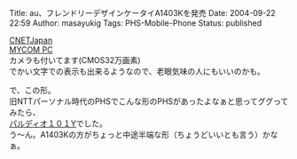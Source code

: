 Title: au、フレンドリーデザインケータイA1403Kを発売
Date: 2004-09-22 22:59
Author: masayukig
Tags: PHS-Mobile-Phone
Status: published

[CNETJapan](http://japan.cnet.com/news/tech/story/0,2000047674,20074721,00.htm)  
[MYCOM PC](http://pcweb.mycom.co.jp/news/2004/09/21/007.html)  
カメラも付いてます(CMOS32万画素)  
でかい文字での表示も出来るようなので、老眼気味の人にもいいのかも。

で、この形。  
旧NTTパーソナル時代のPHSでこんな形のPHSがあったよなぁと思ってググってみたら、  
[パルディオ１０１Y](http://www.docomo-chugoku.co.jp/v/databook/phs/rain/101y.html)でした。  
う〜ん。A1403Kの方がちょっと中途半端な形（ちょうどいいとも言う）かなぁ。
